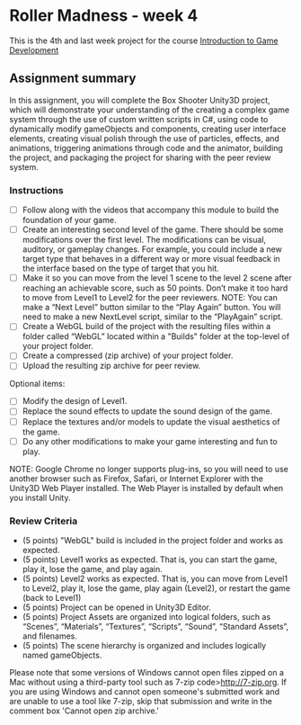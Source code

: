 # Roller Madness - week 4

This is the 4th and last week project for the course [Introduction to Game Development](https://www.coursera.org/learn/game-development/)


## Assignment summary

In this assignment, you will complete the Box Shooter Unity3D project, which will demonstrate your understanding of the creating a complex game system through the use of custom written scripts in C#, using code to dynamically modify gameObjects and components, creating user interface elements, creating visual polish through the use of particles, effects, and animations, triggering animations through code and the animator, building the project, and packaging the project for sharing with the peer review system.

### Instructions

- [ ] Follow along with the videos that accompany this module to build the foundation of your game.
- [ ] Create an interesting second level of the game. There should be some modifications over the first level. The modifications can be visual, auditory, or gameplay changes. For example, you could include a new target type that behaves in a different way or more visual feedback in the interface based on the type of target that you hit.
- [ ] Make it so you can move from the level 1 scene to the level 2 scene after reaching an achievable score, such as 50 points. Don’t make it too hard to move from Level1 to Level2 for the peer reviewers. NOTE: You can make a “Next Level” button similar to the “Play Again” button. You will need to make a new NextLevel script, similar to the “PlayAgain” script.
- [ ] Create a WebGL build of the project with the resulting files within a folder called “WebGL” located within a "Builds" folder at the top-level of your project folder.
- [ ] Create a compressed (zip archive) of your project folder.
- [ ] Upload the resulting zip archive for peer review.

Optional items:

- [ ] Modify the design of Level1.
- [ ] Replace the sound effects to update the sound design of the game.
- [ ] Replace the textures and/or models to update the visual aesthetics of the game.
- [ ] Do any other modifications to make your game interesting and fun to play.

NOTE: Google Chrome no longer supports plug-ins, so you will need to use another browser such as Firefox, Safari, or Internet Explorer with the Unity3D Web Player installed. The Web Player is installed by default when you install Unity.

### Review Criteria

- (5 points) "WebGL" build is included in the project folder and works as expected.
- (5 points) Level1 works as expected. That is, you can start the game, play it, lose the game, and play again.
- (5 points) Level2 works as expected. That is, you can move from Level1 to Level2, play it, lose the game, play again (Level2), or restart the game (back to Level1)
- (5 points) Project can be opened in Unity3D Editor.
- (5 points) Project Assets are organized into logical folders, such as “Scenes”, “Materials”, “Textures”, “Scripts”, “Sound”, “Standard Assets”, and filenames.
- (5 points) The scene hierarchy is organized and includes logically named gameObjects.

Please note that some versions of Windows cannot open files zipped on a Mac without using a third-party tool such as 7-zip code>http://7-zip.org. If you are using Windows and cannot open someone's submitted work and are unable to use a tool like 7-zip, skip that submission and write in the comment box 'Cannot open zip archive.'
